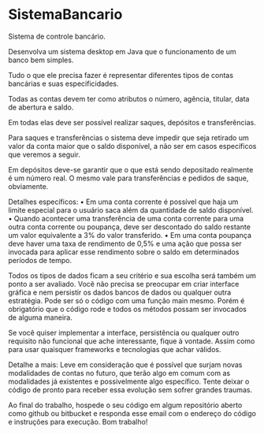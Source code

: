 # SistemaBancario

Sistema de controle bancário.

Desenvolva um sistema desktop em Java que o funcionamento de um banco bem simples.

Tudo o que ele precisa fazer é representar diferentes tipos de contas bancárias e suas especificidades.

Todas as contas devem ter como atributos o número, agência, titular, data de abertura e saldo.

Em todas elas deve ser possível realizar saques, depósitos e transferências. 

Para saques e transferências o sistema deve impedir que seja retirado um valor da conta maior que o saldo disponível, a não ser em casos específicos que veremos a seguir.

Em depósitos deve-se garantir que o que está sendo depositado realmente é um número real. O mesmo vale para transferências e pedidos de saque, obviamente.

  Detalhes específicos:
    •	Em uma conta corrente é possível que haja um limite especial para o usuário saca além da quantidade de saldo disponível.
    •	Quando acontecer uma transferência de uma conta corrente para uma outra conta corrente ou poupança, deve ser descontado 
      do saldo restante um valor equivalente a 3% do valor transferido.
    •	Em uma conta poupança deve haver uma taxa de rendimento de 0,5% e uma ação que possa ser invocada para aplicar 
      esse rendimento sobre o saldo em determinados períodos de tempo.
    
Todos os tipos de dados ficam a seu critério e sua escolha será também um ponto a ser avaliado.
Você não precisa se preocupar em criar interface gráfica e nem persistir os dados bancos de dados ou qualquer outra estratégia. Pode ser só o código com uma função main mesmo. Porém é obrigatório que o código rode e todos os métodos possam ser invocados de alguma maneira.

Se você quiser implementar a interface, persistência ou qualquer outro requisito não funcional que ache interessante, fique à vontade. Assim como para usar quaisquer frameworks e tecnologias que achar válidos.

Detalhe a mais: Leve em consideração que é possível que surjam novas modalidades de contas no futuro, que terão algo em comum com as modalidades já existentes e possivelmente algo específico. Tente deixar o código de pronto para receber essa evolução sem sofrer grandes traumas.

Ao final do trabalho, hospede o seu código em algum repositório aberto como github ou bitbucket e responda esse email com o endereço do código e instruções para execução.
Bom trabalho!
